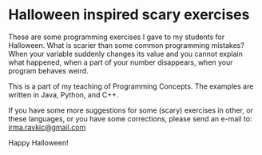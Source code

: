# Halloween inspired scary exercises
These are some programming exercises I gave to my students for Halloween. 
What is scarier than some common programming mistakes? When your variable suddenly changes its value and you 
cannot explain what happened, when a part of your number disappears, when your program behaves weird. 

This is a part of my teaching of Programming Concepts. The examples are written in Java, Python, and C++.

If you have some more suggestions for some (scary) exercises in other, or these languages, or you have some corrections, please send an e-mail to:
irma.ravkic@gmail.com



Happy Halloween!
